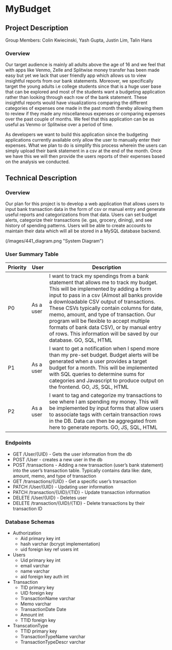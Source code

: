 # MyBudget
## Project Description
Group Members: Colin Kwiecinski, Yash Gupta, Justin Lim, Talin Hans


### Overview
Our target audience is mainly all adults above the age of 16 and we feel that with apps like Venmo, Zelle and Splitwise money transfer has been made easy but yet we lack that user friendly app which allows us to view insightful reports from our bank statements. Moreover, we specifically target the young adults i.e college students since that is a huge user base that can be explored and most of the students want a budgeting application rather than looking through each row of the bank statement. These insightful reports would have visualizations comparing the different categories of expenses one made in the past month thereby allowing them to review if they made any miscellaneous expenses or comparing expenses over the past couple of months. We feel that this application can be as useful as Venmo or Splitwise over a period of time.

As developers we want to build this application since the budgeting applications currently available only allow the user to manually enter their expenses. What we plan to do is simplify this process wherein the users can simply upload their bank statement in a csv at the end of the month. Once we have this we will then provide the users reports of their expenses based on the analysis we conducted.

## Technical Description
### Overview
Our plan for this project is to develop a web application that allows users to input bank transaction data in the form of csv or manual entry and generate useful reports and categorizations from that data. Users can set budget alerts, categorize their transactions (ie. gas, grocery, dining), and see history of spending patterns. Users will be able to create accounts to maintain their data which will all be stored in a MySQL database backend. 

(/images/441_diagram.png "System Diagram")

### User Summary Table
| Priority | User | Description |
|---|---|---|
|P0| As a user | I want to track my spendings from a bank statement that allows me to track my budget. This will be implemented by adding a form input to pass in a csv (Almost all banks provide a downloadable CSV output of transactions. These CSVs typically contain columns for date, memo, amount, and type of transaction. Our program will be flexible to accept multiple formats of bank data CSV), or by manual entry of rows. This information will be saved by our database. GO, SQL, HTML|
|P1| As a user | I want to get a notification when I spend more than my pre-set budget. Budget alerts will be generated when a user provides a target budget for a month. This will be implemented with SQL queries to determine sums for categories and Javascript to produce output on the frontend. GO, JS, SQL, HTML |
|P2|As a user | I want to tag and categorize my transactions to see where I am spending my money. This will be implemented by input forms that allow users to associate tags with certain transaction rows in the DB. Data can then be aggregated from here to generate reports. GO, JS, SQL, HTML |

### Endpoints
* GET /User/{UID} - Gets the user information from the db
* POST /User - creates a new user in the db
* POST /transactions - Adding a new transaction (user’s bank statement) into the user’s transaction table. Typically contains data like: date, amount, memo, and type of transaction
* GET /transactions/{UID} - Get a specific user’s transaction
* PATCH /User/{UID} - Updating user information
* PATCH /transaction/{UID}/{TID} - Update transaction information
* DELETE /User/{UID} - Deletes user
* DELETE /transaction/{UID}/{TID} - Delete transactions by their transaction ID

### Database Schemas
* Authorization
  * Aid primary key int
  * hash varchar (bcrypt implementation)
  * uid foreign key ref users int
* Users
  * Uid primary key int
  * email varchar 
  * name varchar 
  * aid foreign key auth int
* Transaction
  * TID primary key
  * UID foreign key
  * TransactionName varchar
  * Memo varchar
  * TransactionDate Date
  * Amount int
  * TTID foreign key
* TranscationType
  * TTID primary key
  * TransactionTypeName varchar
  * TransactionTypeDescr varchar 

